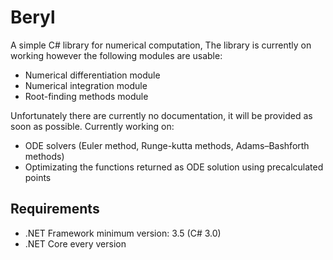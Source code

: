 # Beryl
A simple C# library for numerical computation, The library is currently on working however the following modules are usable:
* Numerical differentiation module
* Numerical integration module
* Root-finding methods module

Unfortunately there are currently no documentation, it will be provided as soon as possible.
Currently working on:
* ODE solvers (Euler method, Runge-kutta methods, Adams–Bashforth methods)
* Optimizating the functions returned as ODE solution using precalculated points 

## Requirements
* .NET Framework minimum version: 3.5 (C# 3.0)
* .NET Core every version
